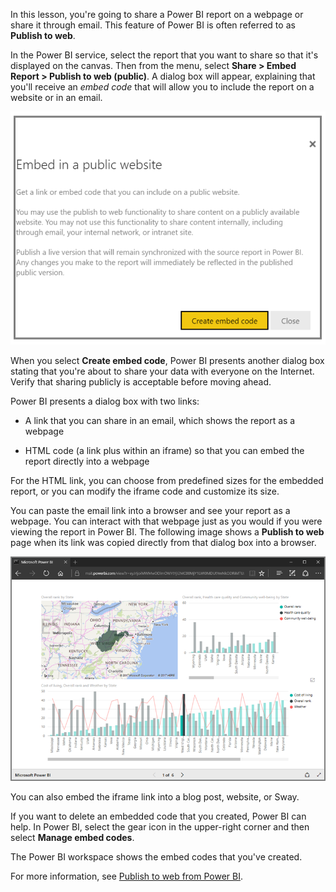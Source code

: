 In this lesson, you're going to share a Power BI report on a webpage or share it through email. This feature of Power BI is often referred to as **Publish to web**.

In the Power BI service, select the report that you want to share so that it's displayed on the canvas. Then from the menu, select **Share > Embed Report > Publish to web (public)**. A dialog box will appear, explaining that you'll receive an *embed code* that will allow you to include the report on a website or in an email.

![Screenshot of the "Embed in a public website" dialog.](../media/6-6-2-embed-public-website.png)

When you select **Create embed code**, Power BI presents another dialog box stating that you're about to share your data with everyone on the Internet. Verify that sharing publicly is acceptable before moving ahead.

Power BI presents a dialog box with two links:

 - A link that you can share in an email, which shows the report as a webpage

 - HTML code (a link plus within an iframe) so that you can embed the report directly into a webpage

For the HTML link, you can choose from predefined sizes for the embedded report, or you can modify the iframe code and customize its size.

You can paste the email link into a browser and see your report as a webpage. You can interact with that webpage just as you would if you were viewing the report in Power BI. The following image shows a **Publish to web** page when its link was copied directly from that dialog box into a browser.

![Screenshot of a "Publish to web" page.](../media/6-6-4.png)

You can also embed the iframe link into a blog post, website, or Sway.

If you want to delete an embedded code that you created, Power BI can help. In Power BI, select the gear icon in the upper-right corner and then select **Manage embed codes**.

The Power BI workspace shows the embed codes that you've created. 

For more information, see [Publish to web from Power BI](https://docs.microsoft.com/power-bi/service-publish-to-web/?azure-portal=true).
